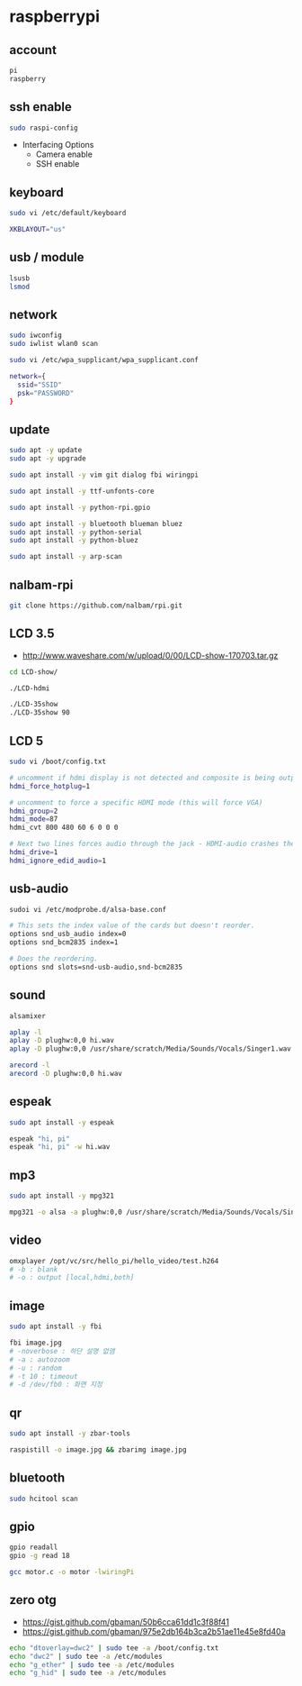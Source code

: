 # raspberrypi

## account

```bash
pi
raspberry
```

## ssh enable

```bash
sudo raspi-config
```

* Interfacing Options
  * Camera enable
  * SSH enable

## keyboard

```bash
sudo vi /etc/default/keyboard
```

```bash
XKBLAYOUT="us"
```

## usb / module

```bash
lsusb
lsmod
```

## network

```bash
sudo iwconfig
sudo iwlist wlan0 scan

sudo vi /etc/wpa_supplicant/wpa_supplicant.conf
```

```bash
network={
  ssid="SSID"
  psk="PASSWORD"
}
```

## update

```bash
sudo apt -y update
sudo apt -y upgrade

sudo apt install -y vim git dialog fbi wiringpi

sudo apt install -y ttf-unfonts-core

sudo apt install -y python-rpi.gpio

sudo apt install -y bluetooth blueman bluez
sudo apt install -y python-serial
sudo apt install -y python-bluez

sudo apt install -y arp-scan
```

## nalbam-rpi

```bash
git clone https://github.com/nalbam/rpi.git
```

## LCD 3.5

* <http://www.waveshare.com/w/upload/0/00/LCD-show-170703.tar.gz>

```bash
cd LCD-show/

./LCD-hdmi

./LCD-35show
./LCD-35show 90
```

## LCD 5

```bash
sudo vi /boot/config.txt
```

```bash
# uncomment if hdmi display is not detected and composite is being output
hdmi_force_hotplug=1

# uncomment to force a specific HDMI mode (this will force VGA)
hdmi_group=2
hdmi_mode=87
hdmi_cvt 800 480 60 6 0 0 0

# Next two lines forces audio through the jack - HDMI-audio crashes the display!
hdmi_drive=1
hdmi_ignore_edid_audio=1
```

## usb-audio

```bash
sudoi vi /etc/modprobe.d/alsa-base.conf
```

```bash
# This sets the index value of the cards but doesn't reorder.
options snd_usb_audio index=0
options snd_bcm2835 index=1

# Does the reordering.
options snd slots=snd-usb-audio,snd-bcm2835
```

## sound

```bash
alsamixer

aplay -l
aplay -D plughw:0,0 hi.wav
aplay -D plughw:0,0 /usr/share/scratch/Media/Sounds/Vocals/Singer1.wav

arecord -l
arecord -D plughw:0,0 hi.wav
```

## espeak

```bash
sudo apt install -y espeak

espeak "hi, pi"
espeak "hi, pi" -w hi.wav
```

## mp3

```bash
sudo apt install -y mpg321

mpg321 -o alsa -a plughw:0,0 /usr/share/scratch/Media/Sounds/Vocals/Sing-me-a-song.mp3
```

## video

```bash
omxplayer /opt/vc/src/hello_pi/hello_video/test.h264
# -b : blank
# -o : output [local,hdmi,both]
```

## image

```bash
sudo apt install -y fbi
```

```bash
fbi image.jpg
# -noverbose : 하단 설명 없앰
# -a : autozoom
# -u : random
# -t 10 : timeout
# -d /dev/fb0 : 화면 지정
```

## qr

```bash
sudo apt install -y zbar-tools

raspistill -o image.jpg && zbarimg image.jpg
```

## bluetooth

```bash
sudo hcitool scan
```

## gpio

```bash
gpio readall
gpio -g read 18
```

```bash
gcc motor.c -o motor -lwiringPi
```

## zero otg

* <https://gist.github.com/gbaman/50b6cca61dd1c3f88f41>
* <https://gist.github.com/gbaman/975e2db164b3ca2b51ae11e45e8fd40a>

```bash
echo "dtoverlay=dwc2" | sudo tee -a /boot/config.txt
echo "dwc2" | sudo tee -a /etc/modules
echo "g_ether" | sudo tee -a /etc/modules
echo "g_hid" | sudo tee -a /etc/modules
```
